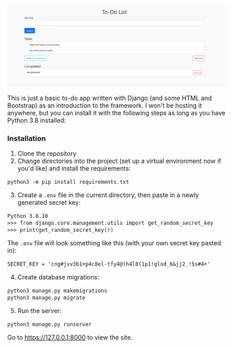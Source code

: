 ![To-do Example](./doc_images/todo.gif)

This is just a basic to-do app written with Django (and some HTML and Bootstrap) as an introduction to the framework. I won't be hosting it anywhere, but you can install it with the following steps as long as you have Python 3.8 installed:

### Installation

1. Clone the repository
2. Change directories into the project (set up a virtual environment now if you'd like) and install the requirements:
```
python3 -m pip install requirements.txt
```
3. Create a `.env` file in the current directory, then paste in a newly generated secret key:
```
Python 3.8.10
>>> from django.core.management.utils import get_random_secret_key
>>> print(get_random_secret_key())
```

The `.env` file will look something like this (with your own secret key pasted in):
```
SECRET_KEY = 'cng#jvv3b1+p4c8el-tfy4@(h4l8(1p1!glod_6&jj2_!5s#4+'
```

4. Create database migrations:
```
python3 manage.py makemigrations
python3 manage.py migrate
```
5. Run the server:
```
python3 manage.py runserver
```
Go to https://127.0.0.1:8000 to view the site.